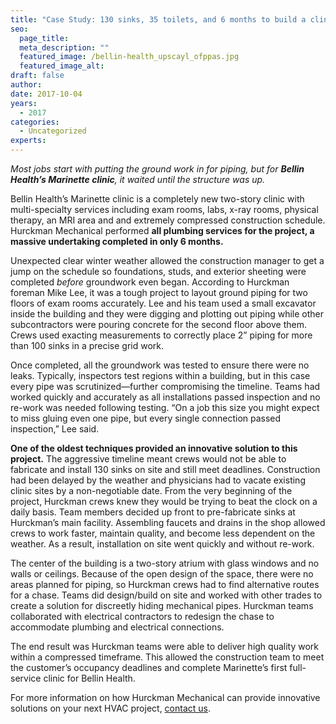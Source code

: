 ```yaml
---
title: "Case Study: 130 sinks, 35 toilets, and 6 months to build a clinic"
seo:
  page_title: 
  meta_description: ""
  featured_image: /bellin-health_upscayl_ofppas.jpg
  featured_image_alt:
draft: false
author:
date: 2017-10-04
years: 
  - 2017
categories:
  - Uncategorized
experts: 
---
```


_Most jobs start with putting the ground work in for piping, but for **Bellin Health’s Marinette clinic**, it waited until the structure was up._

Bellin Health’s Marinette clinic is a completely new two-story clinic with multi-specialty services including exam rooms, labs, x-ray rooms, physical therapy, an MRI area and and extremely compressed construction schedule. Hurckman Mechanical performed **all plumbing services for the project, a massive undertaking completed in only 6 months.**

Unexpected clear winter weather allowed the construction manager to get a jump on the schedule so foundations, studs, and exterior sheeting were completed _before_ groundwork even began. According to Hurckman foreman Mike Lee, it was a tough project to layout ground piping for two floors of exam rooms accurately. Lee and his team used a small excavator inside the building and they were digging and plotting out piping while other subcontractors were pouring concrete for the second floor above them. Crews used exacting measurements to correctly place 2” piping for more than 100 sinks in a precise grid work.

Once completed, all the groundwork was tested to ensure there were no leaks. Typically, inspectors test regions within a building, but in this case every pipe was scrutinized—further compromising the timeline. Teams had worked quickly and accurately as all installations passed inspection and no re-work was needed following testing. “On a job this size you might expect to miss gluing even one pipe, but every single connection passed inspection,” Lee said.

**One of the oldest techniques provided an innovative solution to this project.** The aggressive timeline meant crews would not be able to fabricate and install 130 sinks on site and still meet deadlines. Construction had been delayed by the weather and physicians had to vacate existing clinic sites by a non-negotiable date. From the very beginning of the project, Hurckman crews knew they would be trying to beat the clock on a daily basis. Team members decided up front to pre-fabricate sinks at Hurckman’s main facility. Assembling faucets and drains in the shop allowed crews to work faster, maintain quality, and become less dependent on the weather. As a result, installation on site went quickly and without re-work.

The center of the building is a two-story atrium with glass windows and no walls or ceilings. Because of the open design of the space, there were no areas planned for piping, so Hurckman crews had to find alternative routes for a chase. Teams did design/build on site and worked with other trades to create a solution for discreetly hiding mechanical pipes. Hurckman teams collaborated with electrical contractors to redesign the chase to accommodate plumbing and electrical connections.

The end result was Hurckman teams were able to deliver high quality work within a compressed timeframe. This allowed the construction team to meet the customer’s occupancy deadlines and complete Marinette’s first full-service clinic for Bellin Health.

For more information on how Hurckman Mechanical can provide innovative solutions on your next HVAC project, [contact us](/contact/).